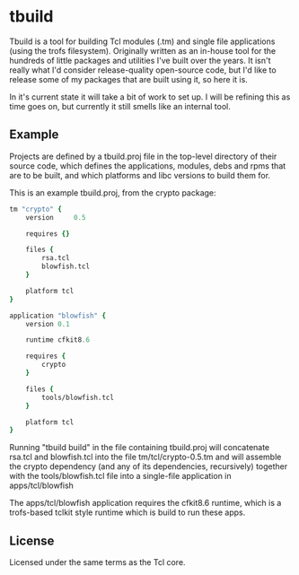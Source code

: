 tbuild
======

Tbuild is a tool for building Tcl modules (.tm) and single file applications
(using the trofs filesystem).  Originally written as an in-house tool for the
hundreds of little packages and utilities I've built over the years.  It isn't
really what I'd consider release-quality open-source code, but I'd like to
release some of my packages that are built using it, so here it is.

In it's current state it will take a bit of work to set up.  I will be refining
this as time goes on, but currently it still smells like an internal tool.

Example
-------
Projects are defined by a tbuild.proj file in the top-level directory of their
source code, which defines the applications, modules, debs and rpms that are
to be built, and which platforms and libc versions to build them for.

This is an example tbuild.proj, from the crypto package:
~~~tcl
tm "crypto" {
	version		0.5

	requires {}

	files {
		rsa.tcl
		blowfish.tcl
	}

	platform tcl
}

application "blowfish" {
	version 0.1

	runtime cfkit8.6

	requires {
		crypto
	}

	files {
		tools/blowfish.tcl
	}

	platform tcl
}
~~~

Running "tbuild build" in the file containing tbuild.proj will concatenate
rsa.tcl and blowfish.tcl into the file tm/tcl/crypto-0.5.tm and will assemble
the crypto dependency (and any of its dependencies, recursively) together with
the tools/blowfish.tcl file into a single-file application in apps/tcl/blowfish

The apps/tcl/blowfish application requires the cfkit8.6 runtime, which is a
trofs-based tclkit style runtime which is build to run these apps.

License
-------
Licensed under the same terms as the Tcl core.
